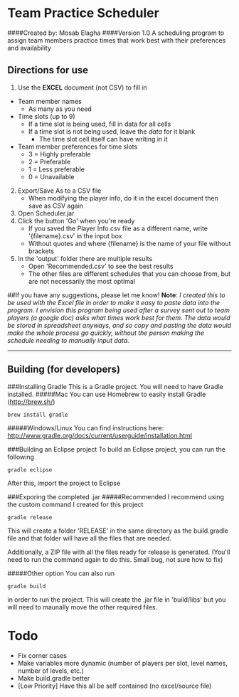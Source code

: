 # Team Practice Scheduler
####Created by: Mosab Elagha
####Version 1.0
A scheduling program to assign team members practice times that work best with their preferences and availability

## Directions for use
1. Use the **EXCEL** document (not CSV) to fill in
  * Team member names
    * As many as you need 
  * Time slots (up to 9)
    * If a time slot is being used, fill in data for all cells
    * If a time slot is not being used, leave the *data* for it blank
      * The time slot cell itself can have writing in it
  * Team member preferences for time slots
    * 3 = Highly preferable
    * 2 = Preferable
    * 1 = Less preferable
    * 0 = Unavailable
2. Export/Save As to a CSV file
   * When modifying the player info, do it in the excel document then save as CSV again
3. Open Scheduler.jar
4. Click the button 'Go' when you're ready
   * If you saved the Player Info.csv file as a different name, write '{filename}.csv' in the input box
    * Without quotes and where {filename} is the name of your file without brackets
5. In the 'output' folder there are multiple results
   * Open 'Recommended.csv' to see the best results
   * The other files are different schedules that you can choose from, but are not necessarily the most optimal

##If you have any suggestions, please let me know!
**Note**: *I created this to be used with the Excel file in order to make it easy to paste data into the program. I envision this program being used after a survey sent out to team players (a google doc) asks what times work best for them. The data would be stored in spreadsheet anyways, and so copy and pasting the data would make the whole process go quickly, without the person making the schedule needing to manually input data.*

------

## Building (for developers)
###Installing Gradle
This is a Gradle project. You will need to have Gradle installed.
#####Mac
You can use Homebrew to easily install Gradle (http://brew.sh/)

    brew install gradle

#####Windows/Linux
You can find instructions here: http://www.gradle.org/docs/current/userguide/installation.html

###Building an Eclipse project
To build an Eclipse project, you can run the following

    gradle eclipse

After this, import the project to Eclipse

###Exporing the completed .jar
#####Recommended
I recommend using the custom command I created for this project

    gradle release
This will create a folder 'RELEASE' in the same directory as the build.gradle file and that folder will have all the files that are needed.

Additionally, a ZIP file with all the files ready for release is generated. (You'll need to run the command again to do this. Small bug, not sure how to fix)

#####Other option
You can also run 

    gradle build
in order to run the project. This will create the .jar file in 'build/libs' but you will need to maunally move the other required files.

# Todo
* Fix corner cases
* Make variables more dynamic (number of players per slot, level names, number of levels, etc.)
* Make build.gradle better
* [Low Priority] Have this all be self contained (no excel/source file)